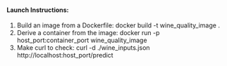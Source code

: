 #### **Launch Instructions:**
1. Build an image from a Dockerfile: docker build -t wine_quality_image .
2. Derive a container from the image: docker run -p host_port:container_port wine_quality_image
3. Make curl to check: curl -d ./wine_inputs.json http://localhost:host_port/predict

